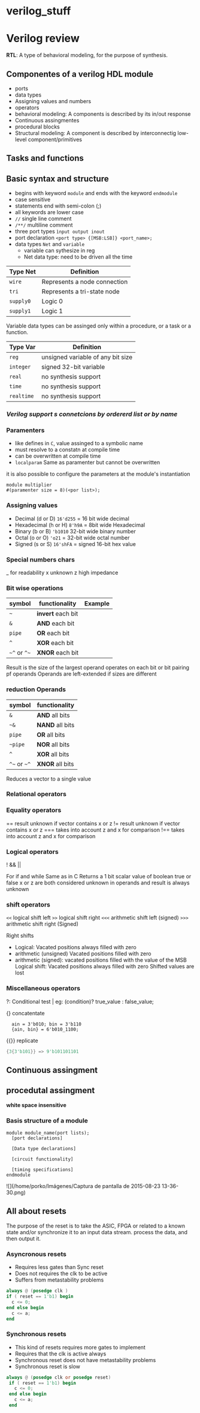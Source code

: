 # verilog_stuff

# Verilog review


**RTL**: A type of behavioral modeling, for the purpose of synthesis.

## Componentes of a verilog HDL module
 - ports
 - data types
 - Assigning values and numbers
 - operators
 - behavioral modeling: A components is described by its in/out response
  - Continuous assingmentes
  - procedural blocks
 - Structural modeling: A component is described by interconnectig
 low-level component/primitives


## Tasks and functions

## Basic syntax and structure
- begins with keyword `module` and ends with the keyword `endmodule`
- case sensitive
- statements end with semi-colon (;)
- all keywords are lower case
- `//` single line comment
- `/**/` multiline comment
- three port types `ìnput output inout`
- port declaration `<port type> {[MSB:LSB]} <port_name>;`
- data types `Net` and `variable`
  - variable can sythesize in reg
  - Net data type: need to be driven all the time

| Type Net | Definition |
|----------|-------------|
| `wire` | Represents a node connection |
| `tri` | Represents a tri-state node |
| `supply0` | Logic 0 |
| `supply1` | Logic 1 |


Variable data types
can be assinged only within a procedure, or a task or a function.

| Type Var | Definition |
|----------|------------|
| `reg` | unsigned variable of any bit size |
| `integer` | signed 32-bit variable |
| `real` | no synthesis support |
| `time` | no synthesis support |
| `realtime` | no synthesis support |

### *Verilog support s connetcions by ordererd list or by name*

### Paramenters
- like defines in `C`, value assinged to a symbolic name
- must resolve to a constatn at compile time
- can be overwritten at compile time
- `localparam` Same as paramenter but cannot be overwritten

it is also possible to configure the parameters at the module's instantiation

```
module multiplier
#(paramenter size = 8)(<por list>);
```

### Assigning values
 - Decimal (d or D) `16'd255` = 16 bit wide decimal
 - Hexadecimal (h or H) `8'h9A` = 8bit wide Hexadecimal
 - Binary (b or B) `'b1010` 32-bit wide binary number
 - Octal (o or O) `'o21` = 32-bit wide octal number
 - Signed (s or S) `16'shFA` = signed 16-bit hex value

### Special numbers chars
_ for readability
x unknown
z high impedance

### Bit wise operations
| symbol | functionality | Example |
|--------|---------------|---------|
| `~`  | **invert** each bit  |   |
| `&`  | **AND** each bit  |   |
| `pipe `  | **OR** each bit  |   |
| `^`  | **XOR** each bit  |   |
| `~^` or `^~`   | **XNOR** each bit  |   |

Result is the size of the largest operand
operates on each bit or bit pairing pf operands
Operands are left-extended if sizes are different

### reduction Operands

| symbol | functionality |
|--------|---------------|
| `&`  |  **AND** all bits |
| `~&`  |  **NAND** all bits |
| `pipe`  |  **OR** all bits |
| `~pipe`  |  **NOR** all bits |
| `^`  |  **XOR** all bits |
| `^~` or `~^`  |  **XNOR** all bits |


Reduces a vector to a single value

### Relational operators

### Equality operators
== result unknown if vector contains x or z
!= result unknown if vector contains x or z
=== takes into account z and x for comparison
!== takes into account z and x for comparison

### Logical operators
!
&&
||

For if and while
Same as in C
Returns a 1 bit scalar value of boolean true or false
x or z are both considered unknown in operands and result is always unknown

### shift operators
`<<` logical shift left
`>>` logical shift right
`<<<` arithmetic shift left (signed)
`>>>` arithmetic shift right  (Signed)

Right shifts
  * Logical: Vacated positions always filled with zero
  * arithmetic (unsigned) Vacated positions filled with zero
  * arithmetic (signed): vacated positions filled with the value of the MSB
Logical shift: Vacated positions always filled with zero
Shifted values  are lost

### Miscellaneous operators
?: Conditional test  | eg: (condition)? true_value : false_value;

{} concatentate
```
  ain = 3'b010; bin = 3'b110
  {ain, bin} = 6'b010_1100;

```

{{}} replicate

```verilog
{3{3'b101}} => 9'b101101101

```
## Continuous assingment

## procedutal assingment

**white space insensitive**
### Basis structure of a module
```
module module_name(port lists);
  [port declarations]

  [Data type declarations]

  [circuit functionality]

  [timing specifications]
endmodule
```
![](/home/porko/Imágenes/Captura de pantalla de 2015-08-23 13-36-30.png)

## All about resets
The purpose of the reset is to take the ASIC, FPGA or related
to a known state and/or synchronize it to an input data
stream. process the data, and then output it.

### Asyncronous resets
  - Requires less gates than Sync reset
  - Does not requires the clk to be active
  - Suffers from metastability problems
  ``` verilog
  always @ (posedge clk )
  if ( reset == 1'b1) begin
    c <= 0;
  end else begin
    c <= a;
  end
  ```
### Synchronous resets
- This kind of resets requires more gates to implement
- Requires that the clk is active always
- Synchronous reset does not have metastability problems
- Synchronous reset is slow

```verilog
always @ (posedge clk or posedge reset)
 if ( reset == 1'b1) begin
   c <= 0;
 end else begin
   c <= a;
 end
```
